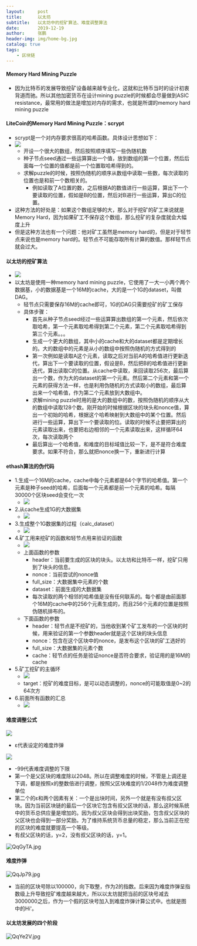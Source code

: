 ```yaml
---
layout:     post 
title:      以太坊
subtitle:   以太坊中的挖矿算法、难度调整算法
date:       2019-12-19
author:     张鹏
header-img: img/home-bg.jpg
catalog: true   
tags:                         
    - 区块链
---
```


#### Memory Hard Mining Puzzle

- 因为比特币的发展导致挖矿设备越来越专业化，这就和比特币当时的设计初衷背道而驰。所以其他加密货币在设计mining puzzle的时候都会尽量做到ASIC resistance，最常用的做法是增加对内存的需求，也就是所谓的memory hard mining puzzle

####  LiteCoin的Memory Hard Mining Puzzle：scrypt

- scrypt是一个对内存要求很高的哈希函数。具体设计思想如下：
- ![](https://ftp.bmp.ovh/imgs/2019/12/ca349b9ef7baf051.jpg)
   - 开设一个很大的数组，然后按照顺序填写一些伪随机数
   - 种子节点seed通过一些运算算出一个值，放到数组的第一个位置，然后后面每一个位置的值都是前一个位置取哈希得到的。
   - 求解puzzle的时候，按照伪随机的顺序从数组中读取一些数，每次读取的位置也是和前一个数相关的。
      - 例如读取了A位置的数，之后根据A的数值进行一些运算，算出下一个要读取的位置，假如是B的位置，然后对B进行一些运算，算出C的位置。
- 这种方法的好处是：如果这个数组足够的大，那么对于挖矿的矿工来说就是Memory Hard，因为如果矿工不保存这个数组，那么挖矿的复杂度就会大幅度上升
- 但是这种方法也有一个问题：他对矿工虽然是memory hard的，但是对于轻节点来说也是memory hard的。轻节点不可能存取所有计算的数值。那样轻节点就会过大。

#### 以太坊的挖矿算法

- ![](https://ftp.bmp.ovh/imgs/2019/12/e07dff7275fdd659.jpg)
- 以太坊是使用一种memory hard mining puzzle，它使用了一大一小两个两个数据基，小的数据基是一个16M的cache，大的是一个1G的dataset，叫做DAG。
   - 轻节点只需要保存16M的cache即可，1G的DAG只需要挖矿的矿工保存
   - 具体步骤：
      - 首先从种子节点seed经过一些运算算出数组的第一个元素，然后依次取哈希，第一个元素取哈希得到第二个元素，第二个元素取哈希得到第三个元素。。。
      - 生成一个更大的数组，其中小的cache和大的dataset都是定期增长的。大的数组中的元素是从小的数组中按照伪随机的方式得到的
      - 第一次例如是读取A这个元素，读取之后对当前A的哈希值进行更新迭代，算出下一个要读取的位置，假设是B，然后把B的哈希值进行更新迭代，算出读取C的位置。从cache中读取，来回读取256次，最后算出一个数，作为大的dataset的第一个元素。然后第二个元素和第一个元素的获得方法一样，也是利用伪随机的方式读取小的数组，最后算出来一个哈希值，作为第二个元素放到大数组中。
      - 求解mining puzzle时用的是大的数组中的数，按照伪随机的顺序从大的数组中读取128个数。刚开始的时候根据区块的块头和nonce值，算出一个初始的哈希，根据这个哈希映射到大数组中的某个位置。然后进行一些运算，算出下一个要读取的位。读取的时候不止要把算出的元素读取出来，也要把右边相邻的一个元素读取出来，这样循环64次，每次读取两个
      - 最后算出一个哈希值，和难度的目标域值比较一下，是不是符合难度要求。如果不符合，那么就把nonce换一下，重新进行计算

#### ethash算法的伪代码

- 1.生成一个16M的cache，cache中每个元素都是64个字节的哈希值。第一个元素是种子seed的哈希，后面每一个元素都是前一个元素的哈希。每隔30000个区块seed会变化一次
   - ![](https://ftp.bmp.ovh/imgs/2019/12/2eef45e9187bf974.jpg)
- 2.从cache生成1G的大数据集
   - ![](https://ftp.bmp.ovh/imgs/2019/12/bf186c620a6f7c3f.jpg)
- 3.生成整个1G数据集的过程（calc_dataset）
   - ![](https://ftp.bmp.ovh/imgs/2019/12/e9254baf65133721.jpg)
- 4.矿工用来挖矿的函数和轻节点用来验证的函数
   - ![](https://ftp.bmp.ovh/imgs/2019/12/5864e98439f7111e.jpg)
   - 上面函数的参数
      - header：当前要生成的区块的块头。以太坊和比特币一样，挖矿只用到了块头的信息。
      - nonce：当前尝试的nonce值
      - full_size：大数据集中元素的个数
      - dataset：前面生成的大数据集
      - 每次读取的两个相邻的哈希值是没有任何联系的。每个都是由前面那个16M的cache中的256个元素生成的，而且256个元素的位置是按照伪随机排布的。
   - 下面函数的参数
      - header：轻节点是不挖矿的，当他收到某个矿工发布的一个区块的时候，用来验证的第一个参数header就是这个区块的块头信息
      - nonce：包含在这个区块中的nonce，是发布这个区块的矿工选好的
      - full_size：大数据集的元素个数
      - cache：轻节点的任务是验证nonce是否符合要求，验证用的是16M的cache
- 5.矿工挖矿的主循环
   - ![](https://ftp.bmp.ovh/imgs/2019/12/1b94beb32b65f737.jpg)
   - target：挖矿的难度目标，是可以动态调整的，nonce的可能取值是0~2的64次方
- 6.前面所有函数的汇总
   - ![](https://ftp.bmp.ovh/imgs/2019/12/73b59bd7dd6e125f.jpg)

#### 难度调整公式

![](https://ftp.bmp.ovh/imgs/2019/12/0a87cc56b7794901.jpg)

- ε代表设定的难度炸弹

![](https://ftp.bmp.ovh/imgs/2019/12/d97a9ca65c8ba1c0.jpg)

- -99代表难度调整的下限
- 第一个是父区块的难度除以2048。所以在调整难度的时候，不管是上调还是下调，都是按照x的整数倍进行调整，按照父区块难度的1/2048作为难度调整单位
- 第二个的ε和两个因素有关：一个是出块时间，另外一个就是有没有叔父区块。因为当前区块链的最后一个区块它包含有叔父区块的话，那么这时候系统中的货币总供应量是增加的。因为叔父区块会得到出块奖励，包含叔父区块的父区块也会得到一部分奖励。为了维持系统货币总量的稳定，那么当前正在挖的区块的难度就要提高一个等级。
- 有叔父区块的话，y=2，没有叔父区块的话，y=1。

![QqGyTA.jpg](https://s2.ax1x.com/2019/12/19/QqGyTA.jpg)

#### 难度炸弹

![QqJp79.jpg](https://s2.ax1x.com/2019/12/19/QqJp79.jpg)

- 当前的区块号除以100000，向下取整，作为2的指数。后来因为难度炸弹呈指数级上升导致挖矿难度越来越大，所以以太坊就把当前的区块号减去3000000之后，作为一个假的区块号加入到难度炸弹计算公式中。也就是图中的Hi'。

#### 以太坊发展的四个阶段

![QqYe2V.jpg](https://s2.ax1x.com/2019/12/19/QqYe2V.jpg)